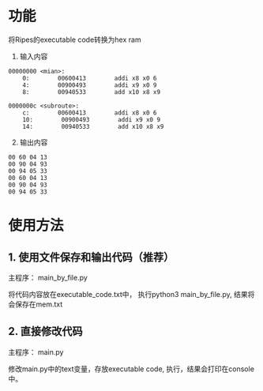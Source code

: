 # 功能

将Ripes的executable code转换为hex ram

1. 输入内容

```text
00000000 <mian>:
    0:        00600413        addi x8 x0 6
    4:        00900493        addi x9 x0 9
    8:        00940533        add x10 x8 x9

0000000c <subroute>:
    c:        00600413        addi x8 x0 6
    10:        00900493        addi x9 x0 9
    14:        00940533        add x10 x8 x9
```

2. 输出内容

```text
00 60 04 13
00 90 04 93
00 94 05 33
00 60 04 13
00 90 04 93
00 94 05 33
```

# 使用方法

## 1. 使用文件保存和输出代码（推荐）

主程序： main_by_file.py

将代码内容放在executable_code.txt中， 执行python3 main_by_file.py, 结果将会保存在mem.txt

## 2. 直接修改代码

主程序： main.py

修改main.py中的text变量，存放executable code, 执行，结果会打印在console中。